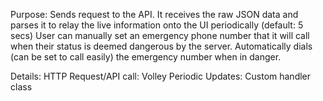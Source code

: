 Purpose: Sends request to the API. It receives the raw JSON data and parses it to relay the live information onto the UI periodically (default: 5 secs)
User can manually set an emergency phone number that it will call when their status is deemed dangerous by the server.
Automatically dials (can be set to call easily) the emergency number when in danger.

Details:
HTTP Request/API call: Volley
Periodic Updates: Custom handler class
